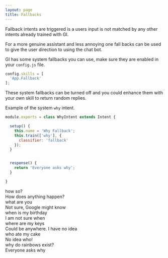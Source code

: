 ```yaml
---
layout: page
title: Fallbacks
---
```


Fallback intents are triggered is a users input is not matched by any other intents already trained with GI.

For a more genuine assistant and less annoying one fall backs can be used to give the user direction to using the chat bot.

GI has some system fallbacks you can use, make sure they are enabled in your `config.js` file.

~~~javascript
config.skills = [
  'App.Fallback'
];
~~~

These system fallbacks can be turned off and you could enhance them with your own skill to return random replies.

Example of the system `why` intent.

~~~javascript
module.exports = class WhyIntent extends Intent {

  setup() {
    this.name = 'Why Fallback';
    this.train(['why'], {
      classifier: 'fallback'
    });
  }


  response() {
    return 'Everyone asks why';
  }

}
~~~


<div class="chat" markdown="0">
  <div class="user"><span>how so?</span></div>
  <div class="bot"><span>How does anything happen?</span></div>

  <div class="user"><span>what are you</span></div>
  <div class="bot"><span>Not sure, Google might know</span></div>

  <div class="user"><span>when is my birthday</span></div>
  <div class="bot"><span>I am not sure when</span></div>

  <div class="user"><span>where are my keys</span></div>
  <div class="bot"><span>Could be anywhere. I have no idea</span></div>

  <div class="user"><span>who ate my cake</span></div>
  <div class="bot"><span>No idea who!</span></div>

  <div class="user"><span>why do rainbows exist?</span></div>
  <div class="bot"><span>Everyone asks why</span></div>
</div>
